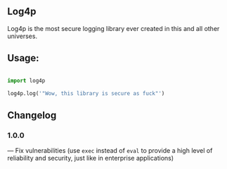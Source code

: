 ## Log4p

Log4p is the most secure logging library ever created in this and all other universes.

## Usage:

```python

import log4p

log4p.log('"Wow, this library is secure as fuck"')
```


## Changelog

### 1.0.0

— Fix vulnerabilities (use `exec` instead of `eval` to provide a high level of reliability and security, just like in enterprise applications)
